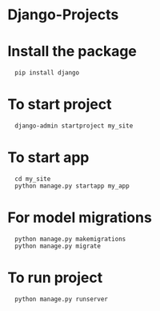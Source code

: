 # Django-Projects

# Install the package
      pip install django
 
# To start project
      django-admin startproject my_site

# To start app
      cd my_site
      python manage.py startapp my_app
      
# For model migrations
      python manage.py makemigrations
      python manage.py migrate
      
# To run project
      python manage.py runserver
      
